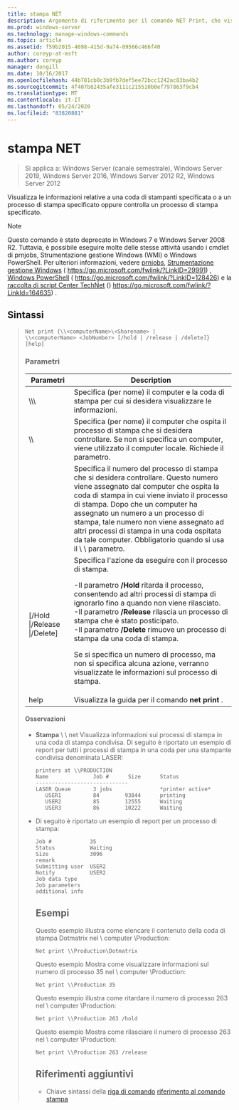 ```yaml
---
title: stampa NET
description: Argomento di riferimento per il comando NET Print, che visualizza informazioni su una coda di stampa o un processo di stampa specificato.
ms.prod: windows-server
ms.technology: manage-windows-commands
ms.topic: article
ms.assetid: f59b2015-4698-415d-9a74-09566c466f40
author: coreyp-at-msft
ms.author: coreyp
manager: dongill
ms.date: 10/16/2017
ms.openlocfilehash: 44b781cb0c3b9fb7def5ee72bcc1242ac83ba4b2
ms.sourcegitcommit: 4f407b82435afe3111c215510b0ef797863f9cb4
ms.translationtype: MT
ms.contentlocale: it-IT
ms.lasthandoff: 05/24/2020
ms.locfileid: "83820881"
---
```

# <a name="net-print"></a>stampa NET

> Si applica a: Windows Server (canale semestrale), Windows Server 2019, Windows Server 2016, Windows Server 2012 R2, Windows Server 2012

Visualizza le informazioni relative a una coda di stampanti specificata o a un processo di stampa specificato oppure controlla un processo di stampa specificato.

> [!NOTE]
> Questo comando è stato deprecato in Windows 7 e Windows Server 2008 R2. Tuttavia, è possibile eseguire molte delle stesse attività usando i cmdlet di prnjobs, Strumentazione gestione Windows (WMI) o Windows PowerShell. Per ulteriori informazioni, vedere [prnjobs](prnjobs.md), [Strumentazione gestione Windows](https://go.microsoft.com/fwlink/?LinkID=29991) ( https://go.microsoft.com/fwlink/?LinkID=29991) , [Windows PowerShell](https://go.microsoft.com/fwlink/?LinkID=128426) ( https://go.microsoft.com/fwlink/?LinkID=128426) e la [raccolta di script Center TechNet](https://go.microsoft.com/fwlink/?LinkId=164635) () https://go.microsoft.com/fwlink/?LinkId=164635) .

## <a name="syntax"></a>Sintassi
> ```
> Net print {\\<computerName>\<Sharename> |
> \\<computerName> <JobNumber> [/hold | /release | /delete]} [help]
> ```
> ### <a name="parameters"></a>Parametri
>
> |               Parametri               |                                                                                                                                                                                                                     Description                                                                                                                                                                                                                      |
> |----------------------------------------|------------------------------------------------------------------------------------------------------------------------------------------------------------------------------------------------------------------------------------------------------------------------------------------------------------------------------------------------------------------------------------------------------------------------------------------------------|
> |    \\\\<computerName>\\<Sharename>     |                                                                                                                                                                            Specifica (per nome) il computer e la coda di stampa per cui si desidera visualizzare le informazioni.                                                                                                                                                                             |
> |           \\\\<computerName>           |                                                                                                                                 Specifica (per nome) il computer che ospita il processo di stampa che si desidera controllare. Se non si specifica un computer, viene utilizzato il computer locale. Richiede il <JobNumber> parametro.                                                                                                                                  |
> |              <JobNumber>               |                                             Specifica il numero del processo di stampa che si desidera controllare. Questo numero viene assegnato dal computer che ospita la coda di stampa in cui viene inviato il processo di stampa. Dopo che un computer ha assegnato un numero a un processo di stampa, tale numero non viene assegnato ad altri processi di stampa in una coda ospitata da tale computer. Obbligatorio quando si usa il \\ \\ <computerName> parametro.                                             |
> | [/Hold &#124;/Release &#124;/Delete] | Specifica l'azione da eseguire con il processo di stampa.<p>-Il parametro **/Hold** ritarda il processo, consentendo ad altri processi di stampa di ignorarlo fino a quando non viene rilasciato.<br />-Il parametro **/Release** rilascia un processo di stampa che è stato posticipato.<br />-Il parametro **/Delete** rimuove un processo di stampa da una coda di stampa.<p>Se si specifica un numero di processo, ma non si specifica alcuna azione, verranno visualizzate le informazioni sul processo di stampa. |
> |                  help                  |                                                                                                                                                                                                     Visualizza la guida per il comando **net print** .                                                                                                                                                                                                     |
>
>#### <a name="remarks"></a>Osservazioni
> - **Stampa** \\ \\ net <computerName> Visualizza informazioni sui processi di stampa in una coda di stampa condivisa. Di seguito è riportato un esempio di report per tutti i processi di stampa in una coda per una stampante condivisa denominata LASER:
>   ```
>   printers at \\PRODUCTION
>   Name              Job #      Size      Status
>   -----------------------------
>   LASER Queue       3 jobs               *printer active*
>      USER1          84        93844      printing
>      USER2          85        12555      Waiting
>      USER3          86        10222      Waiting
>   ```
> - Di seguito è riportato un esempio di report per un processo di stampa:
>   ```
>   Job #            35
>   Status           Waiting
>   Size             3096
>   remark
>   Submitting user  USER2
>   Notify           USER2
>   Job data type
>   Job parameters
>   additional info
>   ```
>   ## <a name="examples"></a>Esempi
>   Questo esempio illustra come elencare il contenuto della coda di stampa Dotmatrix nel \\ computer \Production:
>   ```
>   Net print \\Production\Dotmatrix
>   ```
>   Questo esempio Mostra come visualizzare informazioni sul numero di processo 35 nel \\ computer \Production:
>   ```
>   Net print \\Production 35
>   ```
>   Questo esempio illustra come ritardare il numero di processo 263 nel \\ computer \Production:
>   ```
>   Net print \\Production 263 /hold
>   ```
>   Questo esempio Mostra come rilasciare il numero di processo 263 nel \\ computer \Production:
>   ```
>   Net print \\Production 263 /release
>   ```
>   ## <a name="additional-references"></a>Riferimenti aggiuntivi
>   - Chiave sintassi della [riga di comando](command-line-syntax-key.md) 
>    [riferimento al comando stampa](print-command-reference.md)
